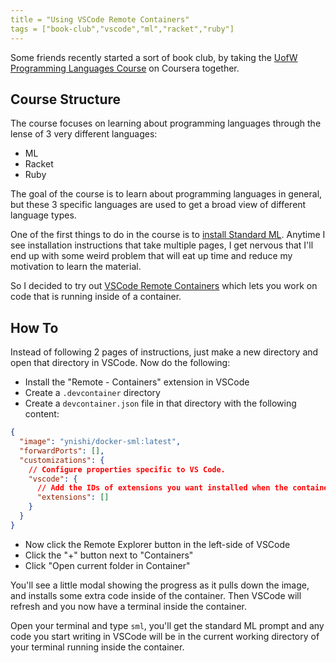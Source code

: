 ```yaml
---
title = "Using VSCode Remote Containers"
tags = ["book-club","vscode","ml","racket","ruby"]
---
```


Some friends recently started a sort of book club, by taking the [UofW Programming Languages Course](https://www.coursera.org/learn/programming-languages) on Coursera together.

## Course Structure

The course focuses on learning about programming languages through the lense of 3 very different languages:

* ML
* Racket
* Ruby

The goal of the course is to learn about programming languages in general, but these 3 specific languages are used to get a broad view of different language types.

One of the first things to do in the course is to [install Standard ML](https://www.coursera.org/learn/programming-languages/supplement/mi5oU/part-a-software-installation-and-use-sml-and-emacs).
Anytime I see installation instructions that take multiple pages, I get nervous that I'll end up with some weird problem that will eat up time and reduce my motivation to learn the material.

So I decided to try out [VSCode Remote Containers](https://code.visualstudio.com/docs/remote/containers) which lets you work on code that is running inside of a container.

## How To

Instead of following 2 pages of instructions, just make a new directory and open that directory in VSCode. Now do the following:

* Install the "Remote - Containers" extension in VSCode
* Create a `.devcontainer` directory
* Create a `devcontainer.json` file in that directory with the following content:

```json
{
  "image": "ynishi/docker-sml:latest",
  "forwardPorts": [],
  "customizations": {
    // Configure properties specific to VS Code.
    "vscode": {
      // Add the IDs of extensions you want installed when the container is created.
      "extensions": []
    }
  }
}
```

* Now click the Remote Explorer button in the left-side of VSCode
* Click the "+" button next to "Containers"
* Click "Open current folder in Container"

You'll see a little modal showing the progress as it pulls down the image, and installs some extra code inside of the container. Then VSCode will refresh and you now have a terminal inside the container.

Open your terminal and type `sml`, you'll get the standard ML prompt and any code you start writing in VSCode will be in the current working directory of your terminal running inside the container.
